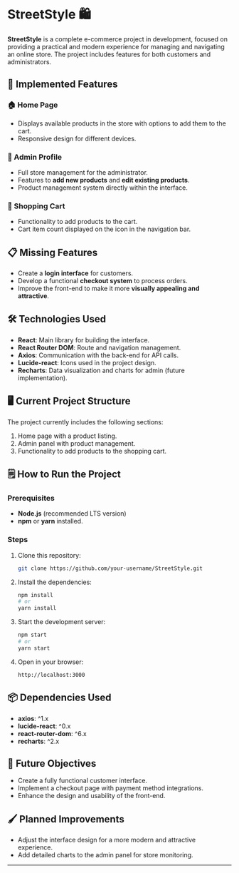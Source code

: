 # StreetStyle 🛍️

**StreetStyle** is a complete e-commerce project in development, focused on providing a practical and modern experience for managing and navigating an online store. The project includes features for both customers and administrators.

## 🚀 Implemented Features

### 🏠 Home Page
- Displays available products in the store with options to add them to the cart.
- Responsive design for different devices.

### 👤 Admin Profile
- Full store management for the administrator.
- Features to **add new products** and **edit existing products**.
- Product management system directly within the interface.

### 🛒 Shopping Cart
- Functionality to add products to the cart.
- Cart item count displayed on the icon in the navigation bar.

## 📋 Missing Features
- Create a **login interface** for customers.
- Develop a functional **checkout system** to process orders.
- Improve the front-end to make it more **visually appealing and attractive**.

## 🛠️ Technologies Used
- **React**: Main library for building the interface.
- **React Router DOM**: Route and navigation management.
- **Axios**: Communication with the back-end for API calls.
- **Lucide-react**: Icons used in the project design.
- **Recharts**: Data visualization and charts for admin (future implementation).

## 🖥️ Current Project Structure
The project currently includes the following sections:
1. Home page with a product listing.
2. Admin panel with product management.
3. Functionality to add products to the shopping cart.

## 🗒️ How to Run the Project

### Prerequisites
- **Node.js** (recommended LTS version)
- **npm** or **yarn** installed.

### Steps
1. Clone this repository:
   ```bash
   git clone https://github.com/your-username/StreetStyle.git
   ```
2. Install the dependencies:
   ```bash
   npm install
   # or
   yarn install
   ```
3. Start the development server:
   ```bash
   npm start
   # or
   yarn start
   ```
4. Open in your browser:
   ```
   http://localhost:3000
   ```

## 📦 Dependencies Used
- **axios**: ^1.x
- **lucide-react**: ^0.x
- **react-router-dom**: ^6.x
- **recharts**: ^2.x

## 🎯 Future Objectives
- Create a fully functional customer interface.
- Implement a checkout page with payment method integrations.
- Enhance the design and usability of the front-end.

## 🖌️ Planned Improvements
- Adjust the interface design for a more modern and attractive experience.
- Add detailed charts to the admin panel for store monitoring.

---
